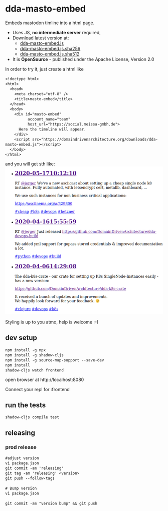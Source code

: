 # dda-masto-embed
Embeds mastodon timline into a html page. 
* Uses JS, **no intermediate server** required,
* Download latest version at:
  * [dda-masto-embed.js](https://domaindrivenarchitecture.org/downloads/downloads/dda-masto-embed.js)
  * [dda-masto-embed.js.sha256](https://domaindrivenarchitecture.org/downloads/downloads/dda-masto-embed.js.sha256)
  * [dda-masto-embed.js.sha512](https://domaindrivenarchitecture.org/downloads/downloads/dda-masto-embed.js.sha512)
* It is **OpenSource** - published under the Apache License, Version 2.0

In order to try it, just create a html like 
```
<!doctype html>
<html>
  <head>
    <meta charset="utf-8" />
    <title>masto-embed</title>
  </head>
  <body>
    <div id="masto-embed" 
          account_name="team"
          host_url="https://social.meissa-gmbh.de">
      Here the timeline will appear.
    </div>
    <script src="https://domaindrivenarchitecture.org/downloads/dda-masto-embed.js"></script>
  </body>
</html>
```

and you will get  sth like:
![masto-embed-example.png](doc/masto-embed-example.png)

Styling is up to you atmo, help is welcome :-)


## dev setup

```
npm install -g npx
npm install -g shadow-cljs
npm install -g source-map-support --save-dev
npm install
shadow-cljs watch frontend
```

open browser at http://localhost:8080

Connect your repl for :frontend


## run the tests

```
shadow-cljs compile test
```

## releasing
### prod release
```
#adjust version
vi package.json
git commit -am 'releasing'
git tag -am 'releasing' <version>
git push --follow-tags

# Bump version
vi package.json

git commit -am "version bump" && git push
```